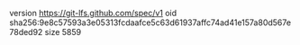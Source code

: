 version https://git-lfs.github.com/spec/v1
oid sha256:9e8c57593a3e05313fcdaafce5c63d61937affc74ad41e157a80d567e78ded92
size 5859
